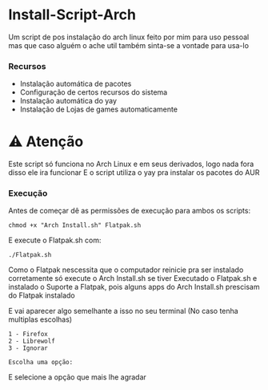 # Install-Script-Arch
Um script de pos instalação do arch linux feito por mim para uso pessoal mas que caso alguém o ache util também sinta-se a vontade para usa-lo

### Recursos 

- Instalação automática de pacotes
- Configuração de certos recursos do sistema
- Instalação automática do yay
- Instalação de Lojas de games automaticamente

# ⚠️  Atenção
  
Este script só funciona no Arch Linux e em seus derivados, logo nada fora disso ele ira funcionar
E o script utiliza o yay pra instalar os pacotes do AUR

### Execução

Antes de começar dê as permissões de execução para ambos os scripts:

```
chmod +x "Arch Install.sh" Flatpak.sh
```
E execute o Flatpak.sh com:
```
./Flatpak.sh
```
Como o Flatpak nescessita que o computador reinicie pra ser instalado corretamente só execute o Arch Install.sh se tiver Executado o Flatpak.sh e instalado o Suporte a Flatpak, pois alguns apps do Arch Install.sh prescisam do Flatpak instalado

E vai aparecer algo semelhante a isso no seu terminal (No caso tenha multiplas escolhas)

```
1 - Firefox
2 - Librewolf
3 - Ignorar

Escolha uma opção:
```

E selecione a opção que mais lhe agradar
